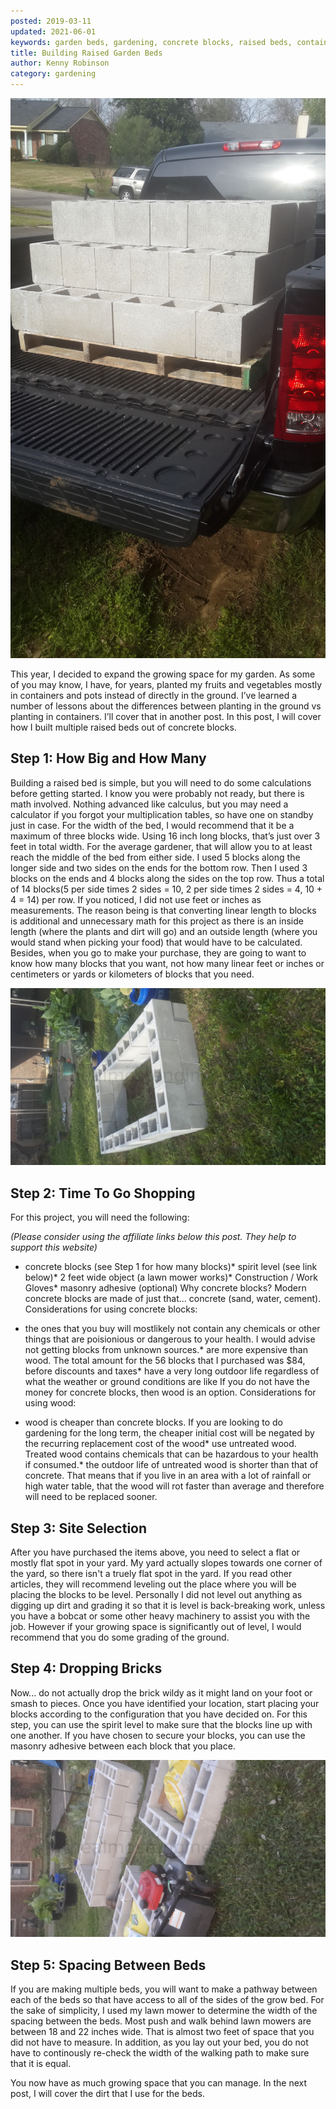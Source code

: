 ```yaml
---
posted: 2019-03-11
updated: 2021-06-01
keywords: garden beds, gardening, concrete blocks, raised beds, container gardening
title: Building Raised Garden Beds
author: Kenny Robinson
category: gardening
---
```


![Truck bed full of concrete blocks](/images/raisedBeds2019.03.11-20190309_152423.jpg)

This year, I decided to expand the growing space for my garden. As some of you may know, I have, 
for years, planted my fruits and vegetables mostly in containers and pots instead of directly in the ground.
I’ve learned a number of lessons about the differences between planting in the ground vs planting 
in containers. I’ll cover that in another post.
In this post, I will cover how I built multiple raised beds out of concrete blocks.

## Step 1: How Big and How Many

Building a raised bed is simple, but you will need to do some calculations before getting started. I know you were probably not ready, but there is math involved. Nothing advanced like calculus, but you may need a calculator if you forgot your multiplication tables, so have one on standby just in case.
For the width of the bed, I would recommend that it be a maximum of three blocks wide. Using 16 inch long blocks, that’s just over 3 feet in total width. For the average gardener, that will allow you to at least reach the middle of the bed from either side.
I used 5 blocks along the longer side and two sides on the ends for the bottom row. Then I used 3 blocks on the ends and 4 blocks along the sides on the top row. Thus a total of 14 blocks(5 per side times 2 sides = 10, 2 per side times 2 sides = 4, 10 + 4 = 14) per row.
If you noticed, I did not use feet or inches as measurements. The reason being is that converting linear length to blocks is additional and unnecessary math for this project as there is an inside length (where the plants and dirt will go) and an outside length (where you would stand when picking your food) that would have to be calculated. Besides, when you go to make your purchase, they are going to want to know how many blocks that you want, not how many linear feet or inches or centimeters or yards or kilometers of blocks that you need.

![Showing blocks placed on the ground to make a raised bed](/images/raisedBeds2019.03.11-20190309_155432.jpg)

## Step 2: Time To Go Shopping

For this project, you will need the following:

*(Please consider using the affiliate links below this post. They help to support this website)*

* concrete blocks (see Step 1 for how many blocks)* spirit level (see link below)* 2 feet wide object (a lawn mower works)* Construction / Work Gloves* masonry adhesive (optional)
 Why concrete blocks? Modern concrete blocks are made of just that... concrete (sand, water, cement). Considerations for using concrete blocks:

* the ones that you buy will mostlikely not contain any chemicals or other things that are poisionious or dangerous to your health. I would advise not getting blocks from unknown sources.* are more expensive than wood. The total amount for the 56 blocks that I purchased was $84, before discounts and taxes* have a very long outdoor life regardless of what the weather or ground conditions are like
 If you do not have the money for concrete blocks, then wood is an option. Considerations for using wood:

* wood is cheaper than concrete blocks. If you are looking to do gardening for the long term, the cheaper initial cost will be negated by the recurring replacement cost of the wood* use untreated wood. Treated wood contains chemicals that can be hazardous to your health if consumed.* the outdoor life of untreated wood is shorter than that of concrete. That means that if you live in an area with a lot of rainfall or high water table, that the wood will rot faster than average and therefore will need to be replaced sooner.

## Step 3: Site Selection

After you have purchased the items above, you need to select a flat or mostly flat spot in your yard. My yard actually slopes towards one corner of the yard, so there isn't a truely flat spot in the yard. If you read other articles, they will recommend leveling out the place where you will be placing the blocks to be level. Personally I did not level out anything as digging up dirt and grading it so that it is level is back-breaking work, unless you have a bobcat or some other heavy machinery to assist you with the job. However if your growing space is significantly out of level, I would recommend that you do some grading of the ground.

## Step 4: Dropping Bricks

Now... do not actually drop the brick wildy as it might land on your foot or smash to pieces.
Once you have identified your location, start placing your blocks according to the configuration that you have decided on. For this step, you can use the spirit level to make sure that the blocks line up with one another. If you have chosen to secure your blocks, you can use the masonry adhesive between each block that you place.

![Spacing the beds with a lawn mower](/images/raisedBeds2019.03.11-20190309_173839.jpg)

## Step 5: Spacing Between Beds

If you are making multiple beds, you will want to make a pathway between each of the beds so that have access to all of the sides of the grow bed.
For the sake of simplicity, I used my lawn mower to determine the width of the spacing between the beds. Most push and walk behind lawn mowers are between 18 and 22 inches wide. That is almost two feet of space that you did not have to measure. In addition, as you lay out your bed, you do not have to continously re-check the width of the walking path to make sure that it is equal.

You now have as much growing space that you can manage. In the next post, I will cover the dirt that I use for the beds.
